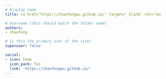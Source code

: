 ```yaml
---
# Display name
title: <a href='https://zhaofengwu.github.io/' target="_blank" rel="noopener noreferrer">Zhaofeng Wu</a>

# Username (this should match the folder name)
authors:
- zhaofeng

# Is this the primary user of the site?
superuser: false

social:
- icon: home
  icon_pack: fas
  link: 'https://zhaofengwu.github.io/'
---
```


